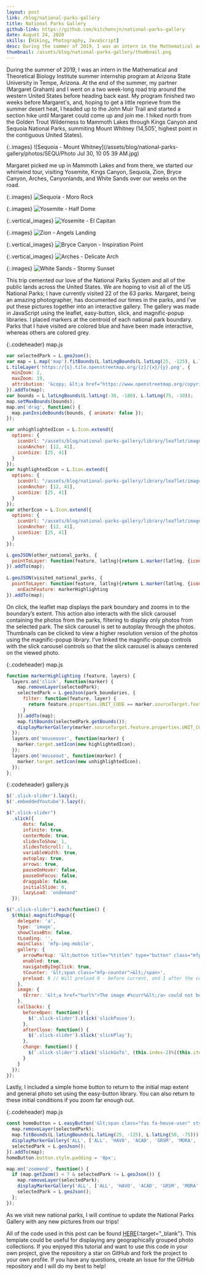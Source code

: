 ```yaml
---
layout: post
link: /blog/national-parks-gallery
title: National Parks Gallery
github-link: https://github.com/kitchensjn/national-parks-gallery
date: August 24, 2020
skills: [Hiking, Photography, JavaScript]
desc: During the summer of 2019, I was an intern in the Mathematical and Theoretical Biology Institute summer internship program at Arizona State University in Tempe, Arizona. At the end of the summer, my partner (Margaret Graham) and I went on a two week-long road trip around the western United States before heading back east.
thumbnail: /assets/blog/national-parks-gallery/thumbnail.png
---
```


During the summer of 2019, I was an intern in the Mathematical and Theoretical Biology Institute summer internship program at Arizona State University in Tempe, Arizona. At the end of the summer, my partner (Margaret Graham) and I went on a two week-long road trip around the western United States before heading back east. My program finished two weeks before Margaret's, and, hoping to get a little reprieve from the summer desert heat, I headed up to the John Muir Trail and started a section hike until Margaret could come up and join me. I hiked north from the Golden Trout Wilderness to Mammoth Lakes through Kings Canyon and Sequoia National Parks, summiting Mount Whitney (14,505’, highest point in the contiguous United States).

{:.images}
![Sequoia - Mount Whitney](/assets/blog/national-parks-gallery/photos/SEQU/Photo Jul 30, 10 05 39 AM.jpg)

Margaret picked me up in Mammoth Lakes and from there, we started our whirlwind tour, visiting Yosemite, Kings Canyon, Sequoia, Zion, Bryce Canyon, Arches, Canyonlands, and White Sands over our weeks on the road.

{:.images}
![Sequoia - Moro Rock](/assets/blog/national-parks-gallery/photos/SEQU/DSC_9647.jpg)

{:.images}
![Yosemite - Half Dome](/assets/blog/national-parks-gallery/photos/YOSE/DSC_9306.jpg)

{:.vertical_images}
![Yosemite - El Capitan](/assets/blog/national-parks-gallery/photos/YOSE/DSC_2423.jpg)

{:.images}
![Zion - Angels Landing](/assets/blog/national-parks-gallery/photos/ZION/DSC_9830.jpg)

{:.vertical_images}
![Bryce Canyon - Inspiration Point](/assets/blog/national-parks-gallery/photos/BRCA/DSC_9902.jpg)

{:.vertical_images}
![Arches - Delicate Arch](/assets/blog/national-parks-gallery/photos/ARCH/DSC_0033.jpg)

{:.images}
![White Sands - Stormy Sunset](/assets/blog/national-parks-gallery/photos/WHSA/DSC_0503.jpg)

This trip cemented our love of the National Parks System and all of the public lands across the United States. We are hoping to visit all of the US National Parks; I have currently visited 22 of the 63 parks. Margaret, being an amazing photographer, has documented our times in the parks, and I’ve put these pictures together into an interactive gallery. The gallery was made in JavaScript using the leaflet, easy-button, slick, and magnific-popup libraries. I placed markers at the centroid of each national park boundary. Parks that I have visited are colored blue and have been made interactive, whereas others are colored grey.

{:.codeheader}
map.js
```javascript
var selectedPark = L.geoJson();
var map = L.map('map').fitBounds(L.latLngBounds(L.latLng(25, -125), L.latLng(50, -75)));
L.tileLayer('https://{s}.tile.openstreetmap.org/{z}/{x}/{y}.png', {
  minZoom: 2,
  maxZoom: 19,
  attribution: '&copy; &lt;a href="https://www.openstreetmap.org/copyright">OpenStreetMap&lt;/a> contributors'
}).addTo(map);
var bounds = L.latLngBounds(L.latLng(-30, -180), L.latLng(75, -30));
map.setMaxBounds(bounds);
map.on('drag', function() {
  map.panInsideBounds(bounds, { animate: false });
});

var unhighlightedIcon = L.Icon.extend({
  options: {
    iconUrl: "/assets/blog/national-parks-gallery/library/leaflet/images/marker-icon.png",
    iconAnchor: [12, 41],
    iconSize: [25, 41]
  }
});
var highlightedIcon = L.Icon.extend({
  options: {
    iconUrl: "/assets/blog/national-parks-gallery/library/leaflet/images/marker-icon-lightblue.png",
    iconAnchor: [12, 41],
    iconSize: [25, 41]
  }
});
var otherIcon = L.Icon.extend({
  options: {
    iconUrl: "/assets/blog/national-parks-gallery/library/leaflet/images/marker-icon-other.png",
    iconAnchor: [12, 41],
    iconSize: [25, 41]
  }
});

L.geoJSON(other_national_parks, {
  pointToLayer: function(feature, latlng){return L.marker(latlng, {icon: new otherIcon(), title: feature.properties.UNIT_NAME})}
}).addTo(map);
    
L.geoJSON(visited_national_parks, {
  pointToLayer: function(feature, latlng){return L.marker(latlng, {icon: new unhighlightedIcon(), title: feature.properties.UNIT_NAME})},
    onEachFeature: markerHighlighting
}).addTo(map);
```

On click, the leaflet map displays the park boundary and zooms in to the boundary’s extent. This action also interacts with the slick carousel containing the photos from the parks, filtering to display only photos from the selected park. The slick carousel is set to autoplay through the photos. Thumbnails can be clicked to view a higher resolution version of the photos using the magnific-popup library. I’ve linked the magnific-popup controls with the slick carousel controls so that the slick carousel is always centered on the viewed photo.

{:.codeheader}
map.js
```javascript
function markerHighlighting (feature, layers) {
  layers.on('click', function(marker) {
    map.removeLayer(selectedPark);
    selectedPark = L.geoJson(park_boundaries, {
      filter: function(feature, layer) {
        return feature.properties.UNIT_CODE == marker.sourceTarget.feature.properties.UNIT_CODE;
      }
    }).addTo(map);
    map.fitBounds(selectedPark.getBounds());
    displayMarkerGallery(marker.sourceTarget.feature.properties.UNIT_CODE, ['ALL', 'HAVO', 'ACAD', 'GRSM', 'MORA', 'BISC', 'SHEN', 'ARCH', 'SEQU', 'BRCA', 'WHSA', 'GRCA', 'KICA', 'CARE', 'DEVA', 'ROMO', 'SAGU', 'CONG', 'CANY', 'ZION', 'JOTR', 'YOSE', 'EVER']);
  });
  layers.on('mouseover', function(marker) {
    marker.target.setIcon(new highlightedIcon);
  });
  layers.on('mouseout', function(marker) {
    marker.target.setIcon(new unhighlightedIcon);
  });
};
```

{:.codeheader}
gallery.js
```javascript
$('.slick-slider').lazy();
$('.embeddedYoutube').lazy();

$(".slick-slider")
  .slick({
      dots: false,
      infinite: true,
      centerMode: true,
      slidesToShow: 1,
      slidesToScroll: 1,
      variableWidth: true,
      autoplay: true,
      arrows: true,
      pauseOnHover: false,
      pauseOnFocus: false,
      draggable: false,
      initialSlide: 0,
      lazyLoad: 'ondemand'
  });

$(".slick-slider").each(function() {
  $(this).magnificPopup({
    delegate: 'a',
    type: 'image',
    showCloseBtn: false,
    tLoading: '',
    mainClass: 'mfp-img-mobile',
    gallery: {
      arrowMarkup: '&lt;button title="%title%" type="button" class="mfp-arrow mfp-arrow-%dir%">&lt;/button>',
      enabled: true,
      navigateByImgClick: true,
      tCounter: '&lt;span class="mfp-counter">&lt;/span>',
      preload: 0 // Will preload 0 - before current, and 1 after the current image
    },
    image: {
      tError: '&lt;a href="%url%">The image #%curr%&lt;/a> could not be loaded.'
    },
    callbacks: {
      beforeOpen: function() {
        $('.slick-slider').slick('slickPause');
      },
      afterClose: function() {
        $('.slick-slider').slick('slickPlay');
      },
      change: function() {
        $('.slick-slider').slick('slickGoTo', (this.index-2)%((this.items.length-2)/2));
      }
    }
  });
});
```

Lastly, I included a simple home button to return to the initial map extent and general photo set using the easy-button library. You can also return to these initial conditions if you zoom far enough out.

{:.codeheader}
map.js
```javascript
const homeButton = L.easyButton('&lt;span class="fas fa-house-user" style="font-size:15px; line-height:26px;">&lt;/span>', function(btn, map) {
  map.removeLayer(selectedPark);
  map.fitBounds(L.latLngBounds(L.latLng(25, -125), L.latLng(50, -75)));
  displayMarkerGallery('ALL', ['ALL', 'HAVO', 'ACAD', 'GRSM', 'MORA', 'BISC', 'SHEN', 'ARCH', 'SEQU', 'BRCA', 'WHSA', 'GRCA', 'KICA', 'CARE', 'DEVA', 'ROMO', 'SAGU', 'CONG', 'CANY', 'ZION', 'JOTR', 'YOSE', 'EVER']);
  selectedPark = L.geoJson();
}).addTo(map);
homeButton.button.style.padding = '0px';

map.on('zoomend', function() {
  if (map.getZoom() < 7 & selectedPark != L.geoJson()) {
    map.removeLayer(selectedPark);
    displayMarkerGallery('ALL', ['ALL', 'HAVO', 'ACAD', 'GRSM', 'MORA', 'BISC', 'SHEN', 'ARCH', 'SEQU', 'BRCA', 'WHSA', 'GRCA', 'KICA', 'CARE', 'DEVA', 'ROMO', 'SAGU', 'CONG', 'CANY', 'ZION', 'JOTR', 'YOSE', 'EVER']);
    selectedPark = L.geoJson();
  };
});
```

As we visit new national parks, I will continue to update the National Parks Gallery with any new pictures from our trips!

All of the code used in this post can be found [HERE](https://github.com/kitchensjn/national-parks-gallery){:target="_blank"}. This template could be useful for displaying any geographically grouped photo collections. If you enjoyed this tutorial and want to use this code in your own project, give the repository a star on GitHub and fork the project to your own profile. If you have any questions, create an Issue for the GitHub repository and I will do my best to help!